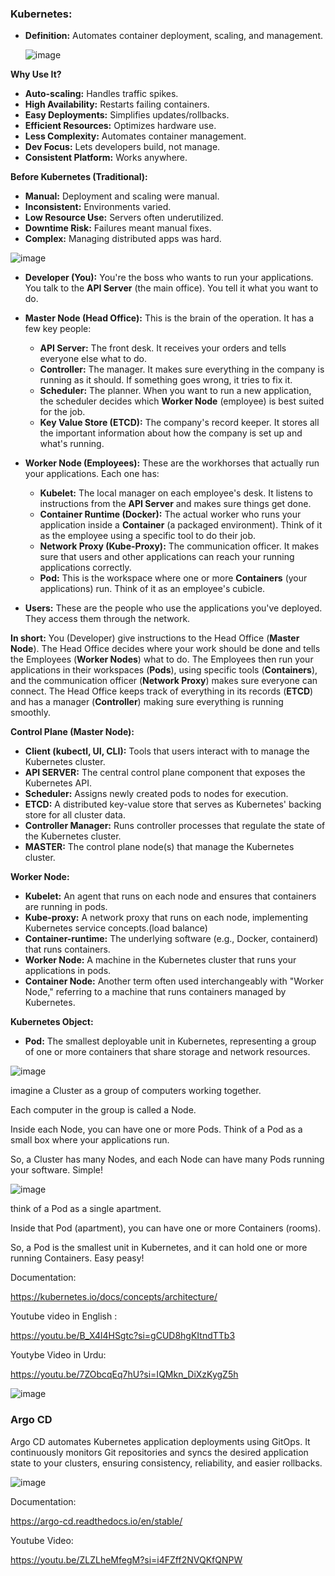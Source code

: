 ### **Kubernetes:**

* **Definition:** Automates container deployment, scaling, and management.
  
  ![image](https://github.com/user-attachments/assets/87d9fff4-2256-4099-9ab1-abf2d69f4b8a)


**Why Use It?**

* **Auto-scaling:** Handles traffic spikes.
* **High Availability:** Restarts failing containers.
* **Easy Deployments:** Simplifies updates/rollbacks.
* **Efficient Resources:** Optimizes hardware use.
* **Less Complexity:** Automates container management.
* **Dev Focus:** Lets developers build, not manage.
* **Consistent Platform:** Works anywhere.

**Before Kubernetes (Traditional):**

* **Manual:** Deployment and scaling were manual.
* **Inconsistent:** Environments varied.
* **Low Resource Use:** Servers often underutilized.
* **Downtime Risk:** Failures meant manual fixes.
* **Complex:** Managing distributed apps was hard.
  



![image](https://github.com/user-attachments/assets/362a8f03-ed56-4598-afc4-46dd97eed567)



* **Developer (You):** You're the boss who wants to run your applications. You talk to the **API Server** (the main office). You tell it what you want to do.

* **Master Node (Head Office):** This is the brain of the operation. It has a few key people:
    * **API Server:** The front desk. It receives your orders and tells everyone else what to do.
    * **Controller:** The manager. It makes sure everything in the company is running as it should. If something goes wrong, it tries to fix it.
    * **Scheduler:** The planner. When you want to run a new application, the scheduler decides which **Worker Node** (employee) is best suited for the job.
    * **Key Value Store (ETCD):** The company's record keeper. It stores all the important information about how the company is set up and what's running.

* **Worker Node (Employees):** These are the workhorses that actually run your applications. Each one has:
    * **Kubelet:** The local manager on each employee's desk. It listens to instructions from the **API Server** and makes sure things get done.
    * **Container Runtime (Docker):** The actual worker who runs your application inside a **Container** (a packaged environment). Think of it as the employee using a specific tool to do their job.
    * **Network Proxy (Kube-Proxy):** The communication officer. It makes sure that users and other applications can reach your running applications correctly.
    * **Pod:** This is the workspace where one or more **Containers** (your applications) run. Think of it as an employee's cubicle.

* **Users:** These are the people who use the applications you've deployed. They access them through the network.

**In short:** You (Developer) give instructions to the Head Office (**Master Node**). The Head Office decides where your work should be done and tells the Employees (**Worker Nodes**) what to do. The Employees then run your applications in their workspaces (**Pods**), using specific tools (**Containers**), and the communication officer (**Network Proxy**) makes sure everyone can connect. The Head Office keeps track of everything in its records (**ETCD**) and has a manager (**Controller**) making sure everything is running smoothly.



**Control Plane (Master Node):**

* **Client (kubectl, UI, CLI):** Tools that users interact with to manage the Kubernetes cluster.
* **API SERVER:** The central control plane component that exposes the Kubernetes API.
* **Scheduler:** Assigns newly created pods to nodes for execution.
* **ETCD:** A distributed key-value store that serves as Kubernetes' backing store for all cluster data.
* **Controller Manager:** Runs controller processes that regulate the state of the Kubernetes cluster.
* **MASTER:** The control plane node(s) that manage the Kubernetes cluster.

**Worker Node:**

* **Kubelet:** An agent that runs on each node and ensures that containers are running in pods.
* **Kube-proxy:** A network proxy that runs on each node, implementing Kubernetes service concepts.(load balance)
* **Container-runtime:** The underlying software (e.g., Docker, containerd) that runs containers.
* **Worker Node:** A machine in the Kubernetes cluster that runs your applications in pods.
* **Container Node:** Another term often used interchangeably with "Worker Node," referring to a machine that runs containers managed by Kubernetes.

**Kubernetes Object:**

* **Pod:** The smallest deployable unit in Kubernetes, representing a group of one or more containers that share storage and network resources.


![image](https://github.com/user-attachments/assets/d9754968-ef6e-4f3a-a202-1238c8663c65)

imagine a Cluster as a group of computers working together.

Each computer in the group is called a Node.

Inside each Node, you can have one or more Pods. Think of a Pod as a small box where your applications run.

So, a Cluster has many Nodes, and each Node can have many Pods running your software. Simple!


![image](https://github.com/user-attachments/assets/484331a1-7e68-4461-970a-bc0624090627)

 think of a Pod as a single apartment.

Inside that Pod (apartment), you can have one or more Containers (rooms).

So, a Pod is the smallest unit in Kubernetes, and it can hold one or more running Containers. Easy peasy!




Documentation:

https://kubernetes.io/docs/concepts/architecture/

Youtube video in English :

https://youtu.be/B_X4l4HSgtc?si=gCUD8hgKItndTTb3


Youtybe Video in Urdu:

https://youtu.be/7ZObcqEq7hU?si=IQMkn_DiXzKygZ5h

![image](https://github.com/user-attachments/assets/809e305e-c342-496a-bd79-e1d6d60c2e85)


### Argo CD

Argo CD automates Kubernetes application deployments using GitOps. It continuously monitors Git repositories and syncs the desired application state to your clusters, ensuring consistency, reliability, and easier rollbacks.

![image](https://github.com/user-attachments/assets/b1f6d1df-a58e-4078-b29d-132b46c162db)


Documentation:

https://argo-cd.readthedocs.io/en/stable/

Youtube Video:

https://youtu.be/ZLZLheMfegM?si=i4FZff2NVQKfQNPW

